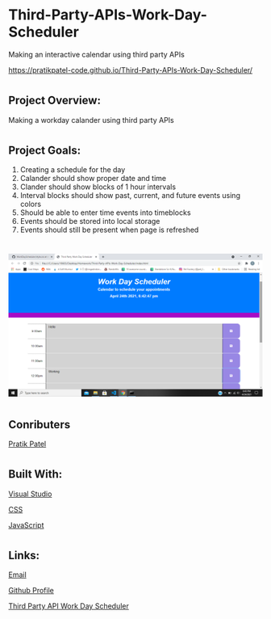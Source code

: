 # Third-Party-APIs-Work-Day-Scheduler
Making an interactive calendar using third party APIs

https://pratikpatel-code.github.io/Third-Party-APIs-Work-Day-Scheduler/

#
## Project Overview:
Making a workday calander using third party APIs

#
## Project Goals:
1. Creating a schedule for the day
2. Calander should show proper date and time
3. Clander should show blocks of 1 hour intervals
4. Interval blocks should show past, current, and future events using colors
5. Should be able to enter time events into timeblocks
6. Events should be stored into local storage
7. Events should still be present when page is refreshed

#
![Screenshot1](assets/images/Screenshot1.png)
#

## Conributers
[Pratik Patel](https://github.com/PratikPatel-Code/)

#
## Built With:
[Visual Studio](https://visualstudio.microsoft.com/)

[CSS](https://www.w3.org/TR/CSS/#css)

[JavaScript](https://www.javascript.com/)


#
## Links:
[Email](pratikpatel_85@yahoo.com)

[Github Profile](https://github.com/PratikPatel-Code/)

[Third Party API Work Day Scheduler](https://pratikpatel-code.github.io/Third-Party-APIs-Work-Day-Scheduler/)